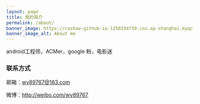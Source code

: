 ```yaml
---
layout: page
title: 我的简介
permalink: /about/
banner_image: https://cashow-github-io-1258334739.cos.ap-shanghai.myqcloud.com/banner-about-me.jpg
banner_image_alt: About me
---
```


android工程师，ACMer，google 粉，电影迷

### 联系方式

邮箱：wy89767@163.com

微博：<http://weibo.com/wy89767>